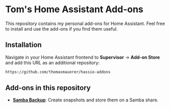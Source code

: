 # Tom's Home Assistant Add-ons

This repository contains my personal add-ons for Home Assistant. Feel free to install and use the add-ons if you find them useful.

## Installation

Navigate in your Home Assistant frontend to **Supervisor** -> **Add-on Store** and add this URL as an additional repository:
```txt
https://github.com/thomasmauerer/hassio-addons
```

## Add-ons in this repository
 - **[Samba Backup](/samba-backup/README.md)**: Create snapshots and store them on a Samba share.
